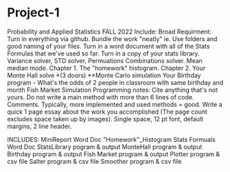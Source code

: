 # Project-1
Probability and Applied Statistics FALL 2022
Include:
Broad Requirment:  Turn in everything via github.  Bundle the work "neatly"  ie.  Use folders and good naming of your files.
Turn in a word document with all of the Stats Formulas that we've used so far.
Turn in a copy of your stats library.  Variance solver, STD solver, Permuations Combinations solver.  Mean median mode.
Chapter 1. The "homework" histogram.
Chapter 2. 
    Your Monte Hall solve *(3 doors)  **Monte Carlo simulation
    Your Birthday program - What's the odds of 2 people in classroom with same birthday and month
    Fish Market Simulation 
Programming notes:  Cite anything that's not yours.  Do not write a main method with more than 6 lines of code. Comments.  Typically, more implemented and used methods = good.
Write a quick 1 page essay about the work you accomplished (The page count excludes space taken up by images).  Single space, 12 pt font, default margins, 2 line header.

INCLUDES:
MiniReport Word Doc 
"Homework"_Histogram
Stats Formuals Word Doc
StatsLibrary pogram & output
MonteHall program & output
Birthday program & output
Fish Market program & output
Plotter program & csv file
Salter program & csv file
Smoother program & csv file



